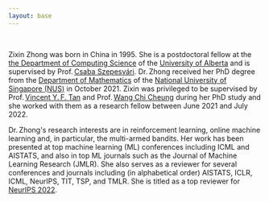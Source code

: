```yaml
---
layout: base
---
```


<br/>

<!-- Zixin Zhong is currently a research fellow in the <a href="https://www.eng.nus.edu.sg/ece/">Department of Electrical and Computer Engineering</a> (ECE) of National University of Singapore (NUS).
Zixin received her PhD degree from the <a href="https://www.math.nus.edu.sg/">Department of Mathematics</a> of NUS in October 2021. She is working with 
Prof.&thinsp;<a href="https://www.ece.nus.edu.sg/stfpage/vtan/">Vincent Y.&thinsp;F. Tan</a> and 
Prof.&thinsp;<a href="https://www.eng.nus.edu.sg/isem/staff/cheung-wang-chi/">Wang Chi Cheung</a>. -->



Zixin Zhong was born in China in 1995. She is a postdoctoral fellow at the <a href="https://www.ualberta.ca/computing-science/index.html">the Department of Computing Science</a> of the <a href="https://www.ualberta.ca/index.html">University of Alberta</a> and is supervised by Prof.&thinsp;<a href="https://sites.ualberta.ca/~szepesva/">Csaba Szepesvári</a>. 
Dr.&thinsp;Zhong received her PhD degree from the <a href="https://www.math.nus.edu.sg/">Department of Mathematics</a> of the <a href="https://www.nus.edu.sg/">National University of Singapore (NUS)</a> in October 2021.
Zixin was privileged to be supervised by 
Prof.&thinsp;<a href="https://www.ece.nus.edu.sg/stfpage/vtan/">Vincent Y.&thinsp;F. Tan</a> and 
Prof.&thinsp;<a href="https://www.eng.nus.edu.sg/isem/staff/cheung-wang-chi/">Wang Chi Cheung</a>
during her PhD study and she worked with them as a research fellow between June 2021 and July 2022.
<!-- <a href="https://www.nus.edu.sg/">National University of Singapore (NUS)</a>. -->


Dr.&thinsp;Zhong's research interests are in reinforcement learning, online machine learning and, in particular, the multi-armed bandits. Her work has been presented at top machine learning (ML) conferences including ICML and AISTATS, and also in top ML journals such as the Journal of Machine Learning Research (JMLR).
She also serves as a reviewer for several conferences and journals including (in alphabetical order) AISTATS, ICLR, ICML, NeurIPS, TIT, TSP, and TMLR. She is titled as a top reviewer for <a href="https://neurips.cc/Conferences/2022/ProgramCommittee">NeurIPS 2022</a>.


